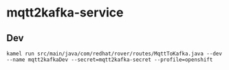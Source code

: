 # mqtt2kafka-service

## Dev

`kamel run src/main/java/com/redhat/rover/routes/MqttToKafka.java --dev --name mqtt2kafkaDev --secret=mqtt2kafka-secret --profile=openshift`